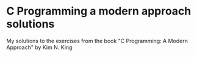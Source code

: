 # C Programming a modern approach solutions

My solutions to the exercises from the book "C Programming: A Modern Approach" by Kim N. King
